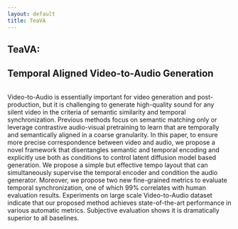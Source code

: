 ```yaml
---
layout: default
title: TeaVA
---
```


<div class="post">
	<h2 class="pageTitle">TeaVA:</h2>
	<h2 class="pageTitle">Temporal Aligned Video-to-Audio Generation</h2>
    <p align="center">
	<img src="{{ '/assets/img/framework.png' | relative_url }}" alt="">
    </p>
	<p>Video-to-Audio is essentially important for video generation and post-production, but it is challenging to generate high-quality sound for any silent video in the criteria of semantic similarity and temporal synchronization. Previous methods focus on semantic matching only or leverage contrastive audio-visual pretraining to learn that are temporally and semantically aligned in a coarse granularity. In this paper, to ensure more precise correspondence between video and audio, we propose a novel framework that disentangles semantic and temporal encoding and explicitly use both as conditions to control latent diffusion model based generation. We propose a simple but effective tempo layout that can simultaneously supervise the temporal encoder and condition the audio generator. 
Moreover, we propose two new fine-grained metrics to evaluate temporal synchronization, one of which 99% correlates with human evaluation results. Experiments on large scale Video-to-Audio dataset indicate that our proposed method achieves state-of-the-art performance in various automatic metrics. Subjective evaluation shows it is dramatically superior to all baselines.</p>
</div>
